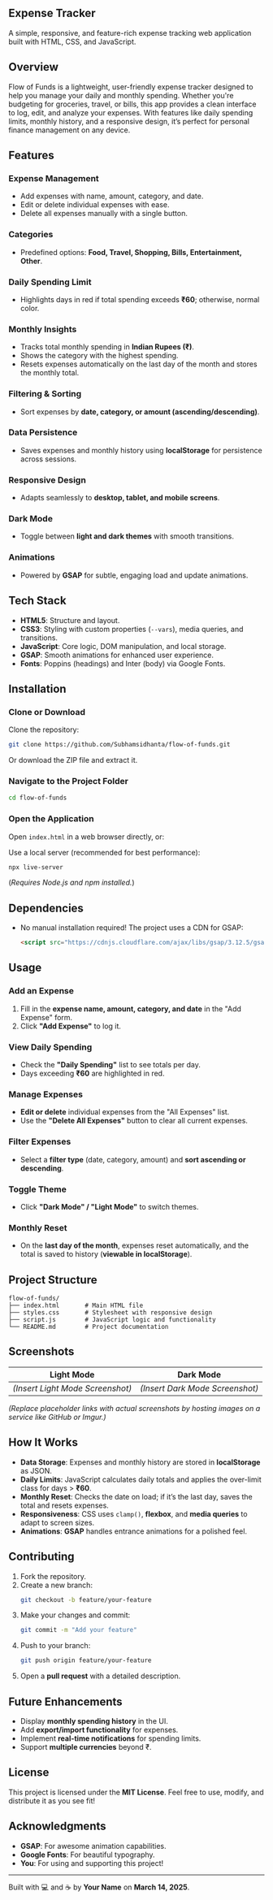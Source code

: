 ## Expense Tracker

A simple, responsive, and feature-rich expense tracking web application built with HTML, CSS, and JavaScript.

## Overview
Flow of Funds is a lightweight, user-friendly expense tracker designed to help you manage your daily and monthly spending. Whether you're budgeting for groceries, travel, or bills, this app provides a clean interface to log, edit, and analyze your expenses. With features like daily spending limits, monthly history, and a responsive design, it’s perfect for personal finance management on any device.

## Features
### Expense Management
- Add expenses with name, amount, category, and date.
- Edit or delete individual expenses with ease.
- Delete all expenses manually with a single button.

### Categories
- Predefined options: **Food, Travel, Shopping, Bills, Entertainment, Other**.

### Daily Spending Limit
- Highlights days in red if total spending exceeds **₹60**; otherwise, normal color.

### Monthly Insights
- Tracks total monthly spending in **Indian Rupees (₹)**.
- Shows the category with the highest spending.
- Resets expenses automatically on the last day of the month and stores the monthly total.

### Filtering & Sorting
- Sort expenses by **date, category, or amount (ascending/descending)**.

### Data Persistence
- Saves expenses and monthly history using **localStorage** for persistence across sessions.

### Responsive Design
- Adapts seamlessly to **desktop, tablet, and mobile screens**.

### Dark Mode
- Toggle between **light and dark themes** with smooth transitions.

### Animations
- Powered by **GSAP** for subtle, engaging load and update animations.

## Tech Stack
- **HTML5**: Structure and layout.
- **CSS3**: Styling with custom properties (`--vars`), media queries, and transitions.
- **JavaScript**: Core logic, DOM manipulation, and local storage.
- **GSAP**: Smooth animations for enhanced user experience.
- **Fonts**: Poppins (headings) and Inter (body) via Google Fonts.

## Installation
### Clone or Download
Clone the repository:
```bash
git clone https://github.com/Subhamsidhanta/flow-of-funds.git
```
Or download the ZIP file and extract it.

### Navigate to the Project Folder
```bash
cd flow-of-funds
```

### Open the Application
Open `index.html` in a web browser directly, or:

Use a local server (recommended for best performance):
```bash
npx live-server
```
(*Requires Node.js and npm installed.*)

## Dependencies
- No manual installation required! The project uses a CDN for GSAP:
  ```html
  <script src="https://cdnjs.cloudflare.com/ajax/libs/gsap/3.12.5/gsap.min.js"></script>
  ```

## Usage
### Add an Expense
1. Fill in the **expense name, amount, category, and date** in the "Add Expense" form.
2. Click **"Add Expense"** to log it.

### View Daily Spending
- Check the **"Daily Spending"** list to see totals per day.
- Days exceeding **₹60** are highlighted in red.

### Manage Expenses
- **Edit or delete** individual expenses from the "All Expenses" list.
- Use the **"Delete All Expenses"** button to clear all current expenses.

### Filter Expenses
- Select a **filter type** (date, category, amount) and **sort ascending or descending**.

### Toggle Theme
- Click **"Dark Mode" / "Light Mode"** to switch themes.

### Monthly Reset
- On the **last day of the month**, expenses reset automatically, and the total is saved to history (**viewable in localStorage**).

## Project Structure
```
flow-of-funds/
├── index.html       # Main HTML file
├── styles.css       # Stylesheet with responsive design
├── script.js        # JavaScript logic and functionality
└── README.md        # Project documentation
```

## Screenshots
| Light Mode | Dark Mode |
|------------|----------|
| *(Insert Light Mode Screenshot)* | *(Insert Dark Mode Screenshot)* |

*(Replace placeholder links with actual screenshots by hosting images on a service like GitHub or Imgur.)*

## How It Works
- **Data Storage**: Expenses and monthly history are stored in **localStorage** as JSON.
- **Daily Limits**: JavaScript calculates daily totals and applies the over-limit class for days > **₹60**.
- **Monthly Reset**: Checks the date on load; if it’s the last day, saves the total and resets expenses.
- **Responsiveness**: CSS uses `clamp()`, **flexbox**, and **media queries** to adapt to screen sizes.
- **Animations**: **GSAP** handles entrance animations for a polished feel.

## Contributing
1. Fork the repository.
2. Create a new branch:
   ```bash
   git checkout -b feature/your-feature
   ```
3. Make your changes and commit:
   ```bash
   git commit -m "Add your feature"
   ```
4. Push to your branch:
   ```bash
   git push origin feature/your-feature
   ```
5. Open a **pull request** with a detailed description.

## Future Enhancements
- Display **monthly spending history** in the UI.
- Add **export/import functionality** for expenses.
- Implement **real-time notifications** for spending limits.
- Support **multiple currencies** beyond ₹.

## License
This project is licensed under the **MIT License**. Feel free to use, modify, and distribute it as you see fit!

## Acknowledgments
- **GSAP**: For awesome animation capabilities.
- **Google Fonts**: For beautiful typography.
- **You**: For using and supporting this project!

---
Built with 💻 and ☕ by **Your Name** on **March 14, 2025**.

